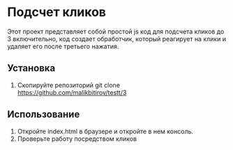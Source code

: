 # Подсчет кликов
Этот проект представляет собой простой js код для подсчета кликов до 3 включительно,
код создает обработчик, который реагирует на клики и удаляет его после третьего нажатия.

## Установка
1. Скопируйте репозиторий 
git clone https://github.com/malikbitirov/testt/3

## Использование
1. Откройте index.html в браузере и откройте в нем консоль.
2. Проверьте работу посредством кликов


